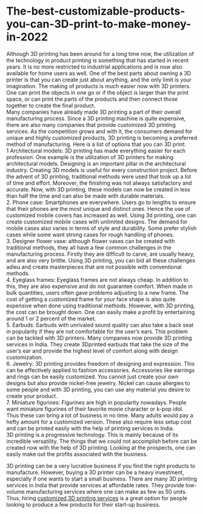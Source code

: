 # The-best-customizable-products-you-can-3D-print-to-make-money-in-2022
Although 3D printing has been around for a long time now, the utilization of the technology in product printing is something that has started in recent years.  It is no more restricted to industrial applications and is now also available for home users as well. One of the best parts about owning a 3D printer is that you can create just about anything, and the only limit is your imagination. The making of products is much easier now with 3D printers. One can print the objects in one go or if the object is larger than the print space, or can print the parts of the products and then connect those together to create the final product.<br>
Many companies have already made 3D printing a part of their overall manufacturing process. Since a 3D printing machine is quite expensive, there are also many companies that provide customized 3D printing services. As the competition grows and with it, the consumers demand for unique and highly customized products, 3D printing is becoming a preferred method of manufacturing. Here is a list of options that you can 3D print:<br>
1 	Architectural models: 3D printing has made everything easier for each profession. One example is the utilization of 3D printers for making architectural models. Designing is an important pillar in the architectural industry. Creating 3D models is useful for every construction project. Before the advent of 3D printing, traditional methods were used that took up a lot of time and effort. Moreover, the finishing was not always satisfactory and accurate. Now, with 3D printing, these models can now be created in less than half the time and can also be made with durable materials. <br>
2. Phone case: Smartphones are everywhere. Users go to lengths to ensure that their phones are the most unique and distinct ones. Hence the use of customized mobile covers has increased as well. Using 3d printing, one can create customized mobile cases with unlimited designs. The demand for mobile cases also varies in terms of style and durability. Some prefer stylish cases while some want strong cases for rough handling of phones. <br>
3. Designer flower vase: although flower vases can be created with traditional methods, they all have a few common challenges in the manufacturing process. Firstly they are difficult to carve, are usually heavy, and are also very brittle. Using 3D printing, you can bid all these challenges adieu and create masterpieces that are not possible with conventional methods. <br>
4. Eyeglass frames: Eyeglass frames are not always cheap. In addition to this, they are also expensive and do not guarantee comfort. When made in bulk quantities, users often gave problems adjusting to a new frame. The cost of getting a customized frame for your face shape is also quite expensive when done using traditional methods. However, with 3D printing, the cost can be brought down. One can easily make a profit by entertaining around 1 or 2 percent of the market. <br>
5. Earbuds: Earbuds with unrivaled sound quality can also take a back seat in popularity if they are not comfortable for the user’s ears. This problem can be tackled with 3D printers. Many companies now provide 3D printing services in India. They create 3Dprinted earbuds that take the size of the user’s ear and provide the highest level of comfort along with design customization.  <br>
6. Jewelry: 3D printing provides freedom of designing and expression. This can be effectively applied to fashion accessories. Accessories like earrings and rings can be easily customized. You cannot just create your own designs but also provide nickel-free jewelry. Nickel can cause allergies to some people and with 3D printing, you can use any material you desire to create your product. <br>
7. Miniature figurines: Figurines are high in popularity nowadays. People want miniature figurines of their favorite movie character or k-pop idol. Thus these can bring a lot of business in no time. Many adults would pay a hefty amount for a customized version. These also require less setup cost and can be printed easily with the help of printing services in India. <br>
3D printing is a progressive technology. This is mainly because of its incredible versatility. The things that we could not accomplish before can be created now with the help of 3D printing. Looking at the prospects, one can easily make out the profits associated with the business.<br>

3D printing can be a very lucrative business if you find the right products to manufacture. However, buying a 3D printer can be a heavy investment, especially if one wants to start a small business. There are many 3D printing services in India that provide services at affordable rates. They provide low-volume manufacturing services where one can make as few as 50 units. Thus, hiring <a href="https://www.exelus3d.com/">customized 3D printing services</a> is a great option for people looking to produce a few products for their start-up business. <br>
